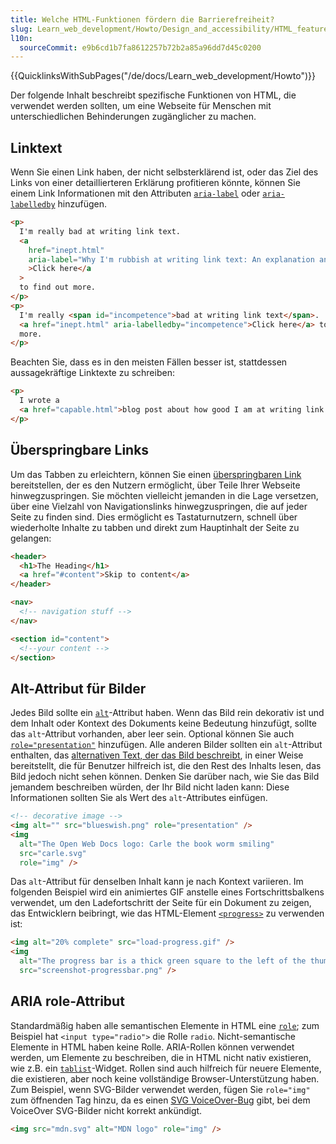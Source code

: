 ```yaml
---
title: Welche HTML-Funktionen fördern die Barrierefreiheit?
slug: Learn_web_development/Howto/Design_and_accessibility/HTML_features_for_accessibility
l10n:
  sourceCommit: e9b6cd1b7fa8612257b72b2a85a96dd7d45c0200
---
```


{{QuicklinksWithSubPages("/de/docs/Learn_web_development/Howto")}}

Der folgende Inhalt beschreibt spezifische Funktionen von HTML, die verwendet werden sollten, um eine Webseite für Menschen mit unterschiedlichen Behinderungen zugänglicher zu machen.

## Linktext

Wenn Sie einen Link haben, der nicht selbsterklärend ist, oder das Ziel des Links von einer detaillierteren Erklärung profitieren könnte, können Sie einem Link Informationen mit den Attributen [`aria-label`](/de/docs/Web/Accessibility/ARIA/Reference/Attributes/aria-label) oder [`aria-labelledby`](/de/docs/Web/Accessibility/ARIA/Reference/Attributes/aria-labelledby) hinzufügen.

```html
<p>
  I'm really bad at writing link text.
  <a
    href="inept.html"
    aria-label="Why I'm rubbish at writing link text: An explanation and an apology."
    >Click here</a
  >
  to find out more.
</p>
<p>
  I'm really <span id="incompetence">bad at writing link text</span>.
  <a href="inept.html" aria-labelledby="incompetence">Click here</a> to find out
  more.
</p>
```

Beachten Sie, dass es in den meisten Fällen besser ist, stattdessen aussagekräftige Linktexte zu schreiben:

```html
<p>
  I wrote a
  <a href="capable.html">blog post about how good I am at writing link text</a>.
</p>
```

## Überspringbare Links

Um das Tabben zu erleichtern, können Sie einen [überspringbaren Link](/de/docs/Web/HTML/Reference/Elements/a#skip_links) bereitstellen, der es den Nutzern ermöglicht, über Teile Ihrer Webseite hinwegzuspringen. Sie möchten vielleicht jemanden in die Lage versetzen, über eine Vielzahl von Navigationslinks hinwegzuspringen, die auf jeder Seite zu finden sind. Dies ermöglicht es Tastaturnutzern, schnell über wiederholte Inhalte zu tabben und direkt zum Hauptinhalt der Seite zu gelangen:

```html
<header>
  <h1>The Heading</h1>
  <a href="#content">Skip to content</a>
</header>

<nav>
  <!-- navigation stuff -->
</nav>

<section id="content">
  <!--your content -->
</section>
```

## Alt-Attribut für Bilder

Jedes Bild sollte ein [`alt`](/de/docs/Web/HTML/Reference/Elements/img#alt)-Attribut haben. Wenn das Bild rein dekorativ ist und dem Inhalt oder Kontext des Dokuments keine Bedeutung hinzufügt, sollte das `alt`-Attribut vorhanden, aber leer sein. Optional können Sie auch [`role="presentation"`](/de/docs/Web/Accessibility/ARIA/Reference/Roles/presentation_role) hinzufügen. Alle anderen Bilder sollten ein `alt`-Attribut enthalten, das [alternativen Text, der das Bild beschreibt](/de/docs/Web/API/HTMLImageElement/alt#usage_notes), in einer Weise bereitstellt, die für Benutzer hilfreich ist, die den Rest des Inhalts lesen, das Bild jedoch nicht sehen können. Denken Sie darüber nach, wie Sie das Bild jemandem beschreiben würden, der Ihr Bild nicht laden kann: Diese Informationen sollten Sie als Wert des `alt`-Attributes einfügen.

```html
<!-- decorative image -->
<img alt="" src="blueswish.png" role="presentation" />
<img
  alt="The Open Web Docs logo: Carle the book worm smiling"
  src="carle.svg"
  role="img" />
```

Das `alt`-Attribut für denselben Inhalt kann je nach Kontext variieren. Im folgenden Beispiel wird ein animiertes GIF anstelle eines Fortschrittsbalkens verwendet, um den Ladefortschritt der Seite für ein Dokument zu zeigen, das Entwicklern beibringt, wie das HTML-Element [`<progress>`](/de/docs/Web/HTML/Reference/Elements/progress) zu verwenden ist:

```html
<img alt="20% complete" src="load-progress.gif" />
<img
  alt="The progress bar is a thick green square to the left of the thumb and a thin grey line to the right. The thumb is a circle with a diameter the height of the green area."
  src="screenshot-progressbar.png" />
```

## ARIA role-Attribut

Standardmäßig haben alle semantischen Elemente in HTML eine [`role`](/de/docs/Web/Accessibility/ARIA/Reference/Roles); zum Beispiel hat `<input type="radio">` die Rolle `radio`. Nicht-semantische Elemente in HTML haben keine Rolle. ARIA-Rollen können verwendet werden, um Elemente zu beschreiben, die in HTML nicht nativ existieren, wie z.B. ein [`tablist`](/de/docs/Web/Accessibility/ARIA/Reference/Roles/tablist_role)-Widget. Rollen sind auch hilfreich für neuere Elemente, die existieren, aber noch keine vollständige Browser-Unterstützung haben. Zum Beispiel, wenn SVG-Bilder verwendet werden, fügen Sie `role="img"` zum öffnenden Tag hinzu, da es einen [SVG VoiceOver-Bug](https://webkit.org/b/216364) gibt, bei dem VoiceOver SVG-Bilder nicht korrekt ankündigt.

```html
<img src="mdn.svg" alt="MDN logo" role="img" />
```

